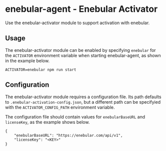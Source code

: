 
# enebular-agent - Enebular Activator

Use the enebular-activator module to support activation with enebular.

## Usage

The enebular-activator module can be enabled by specifying `enebular` for the `ACTIVATOR` environment variable when starting enebular-agent, as shown in the example below.

```
ACTIVATOR=enebular npm run start
```

## Configuration

The enebular-activator module requires a configuration file. Its path defaults to `.enebular-activation-config.json`, but a different path can be specifyied with the `ACTIVATOR_CONFIG_PATH` environment variable.

The configuration file should contain values for `enebularBaseURL` and `licenseKey`, as the example shows below.

```
{
	"enebularBaseURL": "https://enebular.com/api/v1",
	"licenseKey": "<KEY>"
}
```

